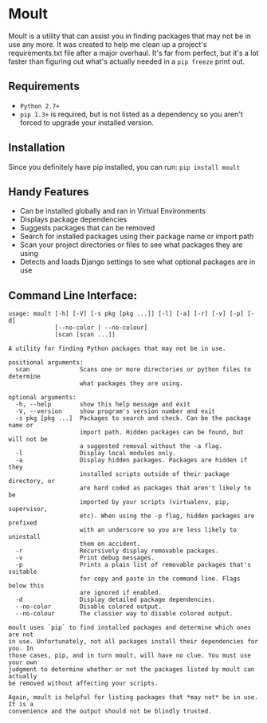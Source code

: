 # Moult

Moult is a utility that can assist you in finding packages that may not be in use any more. It was created to help me clean up a project's requirements.txt file after a major overhaul. It's far from perfect, but it's a lot faster than figuring out what's actually needed in a `pip freeze` print out.

## Requirements

* `Python 2.7+`
* `pip 1.3+` is required, but is not listed as a dependency so you aren't forced to upgrade your installed version.

## Installation

Since you definitely have pip installed, you can run: `pip install moult`

## Handy Features

* Can be installed globally and ran in Virtual Environments
* Displays package dependencies
* Suggests packages that can be removed
* Search for installed packages using their package name or import path
* Scan your project directories or files to see what packages they are using
* Detects and loads Django settings to see what optional packages are in use

## Command Line Interface:

```
usage: moult [-h] [-V] [-s pkg [pkg ...]] [-l] [-a] [-r] [-v] [-p] [-d]
             [--no-color | --no-colour]
             [scan [scan ...]]

A utility for finding Python packages that may not be in use.

positional arguments:
  scan              Scans one or more directories or python files to determine
                    what packages they are using.

optional arguments:
  -h, --help        show this help message and exit
  -V, --version     show program's version number and exit
  -s pkg [pkg ...]  Packages to search and check. Can be the package name or
                    import path. Hidden packages can be found, but will not be
                    a suggested removal without the -a flag.
  -l                Display local modules only.
  -a                Display hidden packages. Packages are hidden if they
                    installed scripts outside of their package directory, or
                    are hard coded as packages that aren't likely to be
                    imported by your scripts (virtualenv, pip, supervisor,
                    etc). When using the -p flag, hidden packages are prefixed
                    with an underscore so you are less likely to uninstall
                    them on accident.
  -r                Recursively display removable packages.
  -v                Print debug messages.
  -p                Prints a plain list of removable packages that's suitable
                    for copy and paste in the command line. Flags below this
                    are ignored if enabled.
  -d                Display detailed package dependencies.
  --no-color        Disable colored output.
  --no-colour       The classier way to disable colored output.

moult uses `pip` to find installed packages and determine which ones are not
in use. Unfortunately, not all packages install their dependencies for you. In
those cases, pip, and in turn moult, will have no clue. You must use your own
judgment to determine whether or not the packages listed by moult can actually
be removed without affecting your scripts.

Again, moult is helpful for listing packages that *may not* be in use. It is a
convenience and the output should not be blindly trusted.
```

